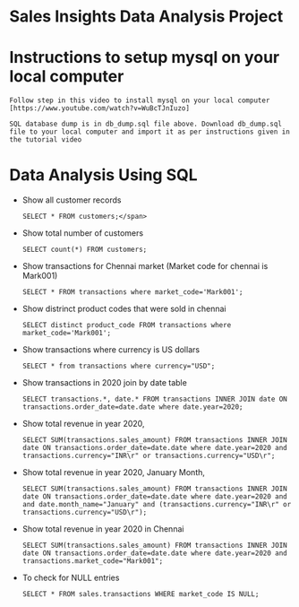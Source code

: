 # Sales Insights Data Analysis Project

# Instructions to setup mysql on your local computer

    Follow step in this video to install mysql on your local computer [https://www.youtube.com/watch?v=WuBcTJnIuzo]

    SQL database dump is in db_dump.sql file above. Download db_dump.sql file to your local computer and import it as per instructions given in the tutorial video

# Data Analysis Using SQL

* Show all customer records

   `SELECT * FROM customers;</span>`

* Show total number of customers

    `SELECT count(*) FROM customers;`

* Show transactions for Chennai market (Market code for chennai is Mark001)

    `SELECT * FROM transactions where market_code='Mark001';`

* Show distrinct product codes that were sold in chennai

    `SELECT distinct product_code FROM transactions where market_code='Mark001';`
    
* Show transactions where currency is US dollars

    `SELECT * from transactions where currency="USD";`

* Show transactions in 2020 join by date table

    `SELECT transactions.*, date.* FROM transactions INNER JOIN date ON transactions.order_date=date.date where date.year=2020;`

* Show total revenue in year 2020,

    `SELECT SUM(transactions.sales_amount) FROM transactions INNER JOIN date ON transactions.order_date=date.date where date.year=2020 and transactions.currency="INR\r" or transactions.currency="USD\r";`

* Show total revenue in year 2020, January Month,

    `SELECT SUM(transactions.sales_amount) FROM transactions INNER JOIN date ON transactions.order_date=date.date where date.year=2020 and and date.month_name="January" and (transactions.currency="INR\r" or transactions.currency="USD\r");`

* Show total revenue in year 2020 in Chennai

    `SELECT SUM(transactions.sales_amount) FROM transactions INNER JOIN date ON transactions.order_date=date.date where date.year=2020 and transactions.market_code="Mark001";`

* To check for NULL entries 

    `SELECT * FROM sales.transactions WHERE market_code IS NULL;`
